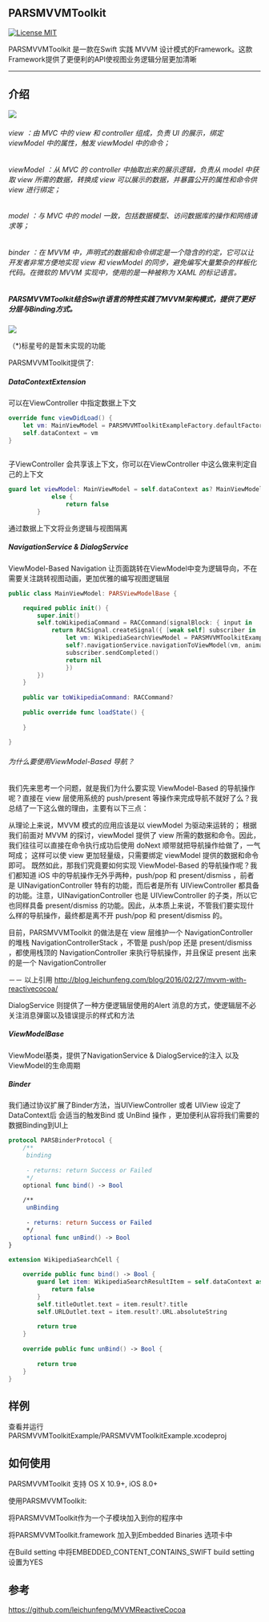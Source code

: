 ## PARSMVVMToolkit

[![License MIT](https://img.shields.io/badge/license-MIT-green.svg?style=flat)](https://raw.githubusercontent.com/PA-RS/PARSMVVMToolkit/master/LICENSE) 

PARSMVVMToolkit 是一款在Swift 实践 MVVM 设计模式的Framework。这款Framework提供了更便利的API使视图业务逻辑分层更加清晰



------


## 介绍	

![](Image/M-V-VM.png)

###### view ：由 MVC 中的 view 和 controller 组成，负责 UI 的展示，绑定 viewModel 中的属性，触发 viewModel 中的命令；

###### viewModel ：从 MVC 的 controller 中抽取出来的展示逻辑，负责从 model 中获取 view 所需的数据，转换成 view 可以展示的数据，并暴露公开的属性和命令供 view 进行绑定；

###### model ：与 MVC 中的 model 一致，包括数据模型、访问数据库的操作和网络请求等；

###### binder ：在 MVVM 中，声明式的数据和命令绑定是一个隐含的约定，它可以让开发者非常方便地实现 view 和 viewModel 的同步，避免编写大量繁杂的样板化代码。在微软的 MVVM 实现中，使用的是一种被称为 XAML 的标记语言。



##### PARSMVVMToolkit结合Swift语言的特性实践了MVVM架构模式，提供了更好分层与Binding方式。


![](Image/PARSMVVMToolkit.png)

（*)标星号的是暂未实现的功能

PARSMVVMToolkit提供了:

##### DataContextExtension

可以在ViewController 中指定数据上下文

```swift
override func viewDidLoad() {
	let vm: MainViewModel = PARSMVVMToolkitExampleFactory.defaultFactory.getViewModel()
   	self.dataContext = vm
}
    
```

子ViewController 会共享该上下文，你可以在ViewController 中这么做来判定自己的上下文

```swift
guard let viewModel: MainViewModel = self.dataContext as? MainViewModel
            else {
                return false
        }

```

通过数据上下文将业务逻辑与视图隔离

##### NavigationService & DialogService

ViewModel-Based Navigation  让页面跳转在ViewModel中变为逻辑导向，不在需要关注跳转视图动画，更加优雅的编写视图逻辑层

```swift
public class MainViewModel: PARSViewModelBase {

    required public init() {
        super.init()
        self.toWikipediaCommand = RACCommand(signalBlock: { input in
            return RACSignal.createSignal({ [weak self] subscriber in
                let vm: WikipediaSearchViewModel = PARSMVVMToolkitExampleFactory.defaultFactory.getViewModel()
                self?.navigationService.navigationToViewModel(vm, animated: true)
                subscriber.sendCompleted()
                return nil
                })
        })
    }
   
    public var toWikipediaCommand: RACCommand?
    
    public override func loadState() {
       
    }
    
}

```






###### 为什么要使用ViewModel-Based 导航？

我们先来思考一个问题，就是我们为什么要实现 ViewModel-Based 的导航操作呢？直接在 view 层使用系统的 push/present 等操作来完成导航不就好了么？我总结了一下这么做的理由，主要有以下三点：

从理论上来说，MVVM 模式的应用应该是以 viewModel 为驱动来运转的；
根据我们前面对 MVVM 的探讨，viewModel 提供了 view 所需的数据和命令。因此，我们往往可以直接在命令执行成功后使用 doNext 顺带就把导航操作给做了，一气呵成；
这样可以使 view 更加轻量级，只需要绑定 viewModel 提供的数据和命令即可。
既然如此，那我们究竟要如何实现 ViewModel-Based 的导航操作呢？我们都知道 iOS 中的导航操作无外乎两种，push/pop 和 present/dismiss ，前者是 UINavigationController 特有的功能，而后者是所有 UIViewController 都具备的功能。注意，UINavigationController 也是 UIViewController 的子类，所以它也同样具备 present/dismiss 的功能。因此，从本质上来说，不管我们要实现什么样的导航操作，最终都是离不开 push/pop 和 present/dismiss 的。

目前，PARSMVVMToolkit 的做法是在 view 层维护一个 NavigationController 的堆栈 NavigationControllerStack ，不管是 push/pop 还是 present/dismiss ，都使用栈顶的 NavigationController 来执行导航操作，并且保证 present 出来的是一个 NavigationController 

－－ 以上引用 http://blog.leichunfeng.com/blog/2016/02/27/mvvm-with-reactivecocoa/



DialogService 则提供了一种方便逻辑层使用的Alert 消息的方式，使逻辑层不必关注消息弹窗以及错误提示的样式和方法



##### ViewModelBase

ViewModel基类，提供了NavigationService & DialogService的注入 以及ViewModel的生命周期



##### Binder

我们通过协议扩展了Binder方法，当UIViewController 或者 UIView 设定了DataContext后 会适当的触发Bind 或 UnBind 操作 ，更加便利从容将我们需要的数据Binding到UI上

```swift
protocol PARSBinderProtocol {
    /**
     binding
     
     - returns: return Success or Failed
     */
    optional func bind() -> Bool
    
    /**
     unBinding
     
     - returns: return Success or Failed
     */
    optional func unBind() -> Bool
}
```



```Swift
extension WikipediaSearchCell {
    
    override public func bind() -> Bool {
        guard let item: WikipediaSearchResultItem = self.dataContext as? WikipediaSearchResultItem else {
            return false
        }
        self.titleOutlet.text = item.result?.title
        self.URLOutlet.text = item.result?.URL.absoluteString
        
        return true
    }
    
    override public func unBind() -> Bool {
        
        return true
    }
}
```




## 样例

查看并运行 PARSMVVMToolkitExample/PARSMVVMToolkitExample.xcodeproj

## 如何使用

PARSMVVMToolkit 支持 OS X 10.9+, iOS 8.0+

使用PARSMVVMToolkit:

将PARSMVVMToolkit作为一个子模块加入到你的程序中

将PARSMVVMToolkit.framework 加入到Embedded Binaries 选项卡中

在Build setting 中将EMBEDDED_CONTENT_CONTAINS_SWIFT build setting 设置为YES

## 参考

https://github.com/leichunfeng/MVVMReactiveCocoa